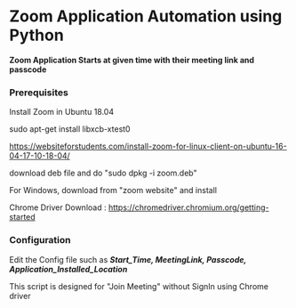 # Zoom Application Automation using Python

__Zoom Application Starts at given time with their meeting link and passcode__

### Prerequisites

Install Zoom in Ubuntu 18.04

sudo apt-get install libxcb-xtest0

https://websiteforstudents.com/install-zoom-for-linux-client-on-ubuntu-16-04-17-10-18-04/

download deb file and do "sudo dpkg -i zoom.deb"

For Windows, download from "zoom website" and install

Chrome Driver Download : https://chromedriver.chromium.org/getting-started

### Configuration

Edit the Config file such as ___Start_Time, MeetingLink, Passcode, Application_Installed_Location___

This script is designed for "Join Meeting" without SignIn using Chrome driver

